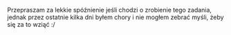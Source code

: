Przepraszam za lekkie spóźnienie jeśli chodzi o zrobienie tego zadania, jednak przez ostatnie kilka dni byłem chory i nie mogłem zebrać myśli, żeby się za to wziąć :/
